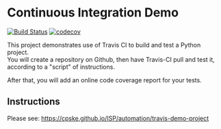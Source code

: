 Continuous Integration Demo
============================
[![Build Status](https://travis-ci.com/theethaj/demo-pyci.svg?branch=master)](https://travis-ci.com/theethaj/demo-pyci)
[![codecov](https://codecov.io/gh/theethaj/demo-pyci/branch/master/graph/badge.svg)](https://codecov.io/gh/theethaj/demo-pyci)

This project demonstrates use of Travis CI to build and test a Python project.  
You will create a repository on Github, then have Travis-CI pull and test it,
according to a "script" of instructions.

After that, you will add an online code coverage report for your tests.

## Instructions

Please see: https://cpske.github.io/ISP/automation/travis-demo-project

